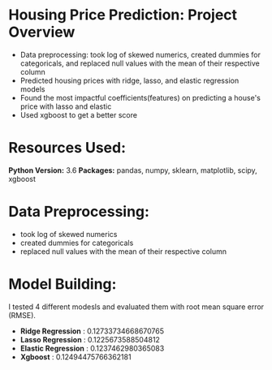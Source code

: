 # Housing Price Prediction: Project Overview

* Data preprocessing: took log of skewed numerics, created dummies for categoricals, and replaced null values with the mean of their respective column
* Predicted housing prices with ridge, lasso, and elastic regression models
* Found the most impactful coefficients(features) on predicting a house's price with lasso and elastic 
* Used xgboost to get a better score

# Resources Used:

**Python Version:** 3.6
**Packages:** pandas, numpy, sklearn, matplotlib, scipy, xgboost

# Data Preprocessing:

* took log of skewed numerics
* created dummies for categoricals
* replaced null values with the mean of their respective column

# Model Building:

I tested 4 different modesls and evaluated them with root mean square error (RMSE). 

* **Ridge Regression** : 0.12733734668670765
* **Lasso Regression** : 0.1225673588504812
* **Elastic Regression** : 0.1237462980365083
* **Xgboost** : 0.12494475766362181
